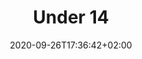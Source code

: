 ---
title: Under 14
date: 2020-09-26T17:36:42+02:00
foto: ""
giocatori: []
allenatori: []
categorie: under-14
stagioni: 2016-2017
---